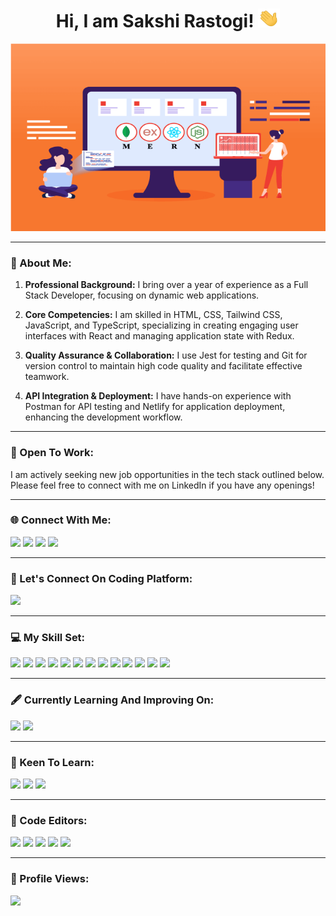 <h1 align="center">Hi, I am Sakshi Rastogi! <img src="https://github.com/SakshiRastogi1302/SakshiRastogi1302/blob/main/GIFs/wave.gif" width=35px height=30px></h1>

<p align="center"><img src="https://github.com/SakshiRastogi1302/SakshiRastogi1302/blob/main/Images/Image.png" width="600px" height="300px"></p>
<hr></hr>

<!-- About Section - Introduction-->
<h3> 👧 About Me:</h3>
<p>

1. **Professional Background:** I bring over a year of experience as a Full Stack Developer, focusing on dynamic web applications.

2. **Core Competencies:** I am skilled in HTML, CSS, Tailwind CSS, JavaScript, and TypeScript, specializing in creating engaging user interfaces with React and managing application state with Redux.

3. **Quality Assurance & Collaboration:** I use Jest for testing and Git for version control to maintain high code quality and facilitate effective teamwork.

4. **API Integration & Deployment:** I have hands-on experience with Postman for API testing and Netlify for application deployment, enhancing the development workflow.
   
</p>
<hr></hr>

<!-- About Section - Introduction-->
<h3>🏢 Open To Work:</h3>
<p>I am actively seeking new job opportunities in the tech stack outlined below. Please feel free to connect with me on LinkedIn if you have any openings!</p>
<hr></hr>

<!-- Connect With Me Section -- Platforms Where People Can Connect With Me-->
<h3>🌐 Connect With Me:</h3>
<!-- LinkedIn Profile Link -->
<a href="https://linkedin.com/in/sakshi-rastogi-461813173"><img src="https://img.shields.io/badge/-LinkedIn-286dab?style=plastic&logo=linkedin&logoColor=white"></a>
<!-- Telegram Profile Link -->
<a href="https://t.me/Sakshi_Rastogi"><img src="https://img.shields.io/badge/-Telegram-4d1a7f?style=plastic&logo=Telegram&logoColor=white"></a>
<!-- Gmail Account Link -->
<a href="mailto:sakshi.rastogi1302@gmail.com"><img src="https://img.shields.io/badge/-Gmail-c14438?style=plastic&logo=Gmail&logoColor=white"></a>
<!-- Github Profile Link -->
<a href="https://github.com/SakshiRastogi1302/SakshiRastogi1302/issues"><img src="https://img.shields.io/badge/-GitHub-202020?style=plastic&logo=github&logoColor=white"></a>
<hr></hr>

<!-- Coding Platform Account Link-->
<h3>📢 Let's Connect On Coding Platform:</h3>
<a href="https://leetcode.com/Sakshi_13/"><img src="https://img.shields.io/badge/Leetcode-f5f122.svg?style=plastic&logo=leetcode&logoColor=orange"></a>
<hr></hr>

<!-- Skill Set Section - List Of Technologies That I Have Worked Upon-->
<h3>💻 My Skill Set:</h3>
<div>
    <img src="https://img.shields.io/badge/html5-%23E34F26.svg?style=for-the-badge&logo=html5&logoColor=white">
    <img src="https://img.shields.io/badge/css3-%231572B6.svg?style=for-the-badge&logo=css3&logoColor=white">
    <img src="https://img.shields.io/badge/Tailwind%20CSS-f4fff6.svg?style=for-the-badge&logo=tailwind-css&logoColor=blue">
    <img src="https://img.shields.io/badge/javascript-%23323330.svg?style=for-the-badge&logo=javascript&logoColor=%23F7DF1E">
    <img src="https://img.shields.io/badge/typescript-%23007ACC.svg?style=for-the-badge&logo=typescript&logoColor=white">
    <img src="https://img.shields.io/badge/react-%2320232a.svg?style=for-the-badge&logo=react&logoColor=%2361DAFB">
    <img src="https://img.shields.io/badge/redux-%238511FA.svg?style=for-the-badge&logo=redux&logoColor=white">
    <img src="https://img.shields.io/badge/java-%23ED8B00.svg?style=for-the-badge&logo=openjdk&logoColor=white">
    <img src="https://img.shields.io/badge/mysql-%2300000f.svg?style=for-the-badge&logo=mysql&logoColor=white">
    <img src="https://img.shields.io/badge/netlify-%25430088.svg?style=for-the-badge&logo=netlify&logoColor=white">
    <img src="https://img.shields.io/badge/Postman-FF6C37?style=for-the-badge&logo=postman&logoColor=white">
    <img src="https://img.shields.io/badge/Jest-8c3756.svg?style=for-the-badge&logo=jest&logoColor=white">
    <img src="https://img.shields.io/badge/Git-f55e32.svg?style=for-the-badge&logo=git&logoColor=white">
</div>
<hr></hr>

<!-- Currently Learning Section -->
<h3>🖋️ Currently Learning And Improving On:</h3>
<div>
    <img src="https://img.shields.io/badge/Data%20Structure%20And%20Algorithms-1eaefc.svg?style=for-the-badge&logo=openjdk&logoColor=white">
    <img src="https://img.shields.io/badge/react-%2320232a.svg?style=for-the-badge&logo=react&logoColor=%2361DAFB">
</div>
<hr></hr>

<!-- Keen To Learn Section -->
<h3>🤖 Keen To Learn:</h3>
<div>
    <img src="https://img.shields.io/badge/Node%20JS-0c8b02.svg?style=for-the-badge&logo=node.js&logoColor=black">
    <img src="https://img.shields.io/badge/Spring%20Boot-0b000b.svg?style=for-the-badge&logo=spring-boot&logoColor=lightgreen">
    <img src="https://img.shields.io/badge/mongodb-white.svg?style=for-the-badge&logo=mongodb&logoColor=yellow">
</div>
<hr></hr>

<!-- Code Editor Section - List Of Code Editors That I Have Used While Building Projects-->
<h3>📝 Code Editors:</h3>
<div>
    <img src="https://img.shields.io/badge/-Visual%20Studio%20Code-222222?style=flat&logo=visualstudiocode&logoColor=blue">
    <img src="https://img.shields.io/badge/-Eclipse-232c40?style=flat&logo=eclipse&logoColor=white">
    <img src="https://img.shields.io/badge/-WebStorm-ffff00?style=flat&logo=webstorm&logoColor=black">
    <img src="https://img.shields.io/badge/-XCode-ffffff?style=flat&logo=xcode&logoColor=blue">
    <img src="https://img.shields.io/badge/-Android%20Studio-5b747d?style=flat&logo=androidstudio&logoColor=green">
</div>
<hr></hr>

<!-- My Profile Views -->
<h3>👧 Profile Views:</h3>
<img src="https://visitcount.itsvg.in/api?id=SakshiRastogi1302&icon=0&color=3">